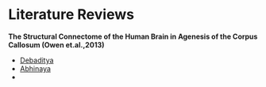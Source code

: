 # Literature Reviews

**The Structural Connectome of the Human Brain in Agenesis of the Corpus Callosum (Owen et.al.,2013)** 
* [Debaditya](https://drive.google.com/file/d/1iQBkyCWSfCZYoe21coegzNpBttQZ0vzc/view?usp=sharing)
* [Abhinaya](https://docs.google.com/document/d/1TC7Ag4KErlNMeQ6lKFlbq0tbb2d2t48PDlKzH862FR4/edit?usp=sharing)
* 
